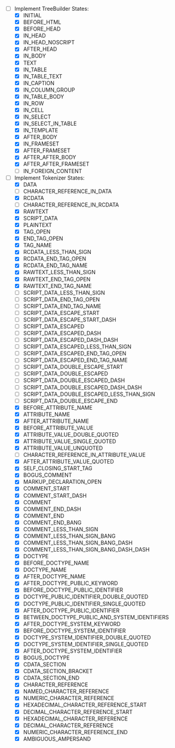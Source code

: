 - [ ] Implement TreeBuilder States:
  - [x] INITIAL
  - [x] BEFORE_HTML
  - [x] BEFORE_HEAD
  - [x] IN_HEAD
  - [x] IN_HEAD_NOSCRIPT
  - [x] AFTER_HEAD
  - [x] IN_BODY
  - [x] TEXT
  - [x] IN_TABLE
  - [x] IN_TABLE_TEXT
  - [x] IN_CAPTION
  - [x] IN_COLUMN_GROUP
  - [x] IN_TABLE_BODY
  - [x] IN_ROW
  - [x] IN_CELL
  - [x] IN_SELECT
  - [x] IN_SELECT_IN_TABLE
  - [x] IN_TEMPLATE
  - [x] AFTER_BODY
  - [x] IN_FRAMESET
  - [x] AFTER_FRAMESET
  - [x] AFTER_AFTER_BODY
  - [x] AFTER_AFTER_FRAMESET
  - [ ] IN_FOREIGN_CONTENT
- [ ] Implement Tokenizer States:
  - [x] DATA
  - [ ] CHARACTER_REFERENCE_IN_DATA
  - [x] RCDATA
  - [ ] CHARACTER_REFERENCE_IN_RCDATA
  - [x] RAWTEXT
  - [x] SCRIPT_DATA
  - [x] PLAINTEXT
  - [x] TAG_OPEN
  - [x] END_TAG_OPEN
  - [x] TAG_NAME
  - [x] RCDATA_LESS_THAN_SIGN
  - [x] RCDATA_END_TAG_OPEN
  - [x] RCDATA_END_TAG_NAME
  - [x] RAWTEXT_LESS_THAN_SIGN
  - [x] RAWTEXT_END_TAG_OPEN
  - [x] RAWTEXT_END_TAG_NAME
  - [ ] SCRIPT_DATA_LESS_THAN_SIGN
  - [ ] SCRIPT_DATA_END_TAG_OPEN
  - [ ] SCRIPT_DATA_END_TAG_NAME
  - [ ] SCRIPT_DATA_ESCAPE_START
  - [ ] SCRIPT_DATA_ESCAPE_START_DASH
  - [ ] SCRIPT_DATA_ESCAPED
  - [ ] SCRIPT_DATA_ESCAPED_DASH
  - [ ] SCRIPT_DATA_ESCAPED_DASH_DASH
  - [ ] SCRIPT_DATA_ESCAPED_LESS_THAN_SIGN
  - [ ] SCRIPT_DATA_ESCAPED_END_TAG_OPEN
  - [ ] SCRIPT_DATA_ESCAPED_END_TAG_NAME
  - [ ] SCRIPT_DATA_DOUBLE_ESCAPE_START
  - [ ] SCRIPT_DATA_DOUBLE_ESCAPED
  - [ ] SCRIPT_DATA_DOUBLE_ESCAPED_DASH
  - [ ] SCRIPT_DATA_DOUBLE_ESCAPED_DASH_DASH
  - [ ] SCRIPT_DATA_DOUBLE_ESCAPED_LESS_THAN_SIGN
  - [ ] SCRIPT_DATA_DOUBLE_ESCAPE_END
  - [x] BEFORE_ATTRIBUTE_NAME
  - [x] ATTRIBUTE_NAME
  - [x] AFTER_ATTRIBUTE_NAME
  - [x] BEFORE_ATTRIBUTE_VALUE
  - [x] ATTRIBUTE_VALUE_DOUBLE_QUOTED
  - [x] ATTRIBUTE_VALUE_SINGLE_QUOTED
  - [x] ATTRIBUTE_VALUE_UNQUOTED
  - [ ] CHARACTER_REFERENCE_IN_ATTRIBUTE_VALUE
  - [x] AFTER_ATTRIBUTE_VALUE_QUOTED
  - [x] SELF_CLOSING_START_TAG
  - [x] BOGUS_COMMENT
  - [x] MARKUP_DECLARATION_OPEN
  - [x] COMMENT_START
  - [x] COMMENT_START_DASH
  - [x] COMMENT
  - [x] COMMENT_END_DASH
  - [x] COMMENT_END
  - [x] COMMENT_END_BANG
  - [x] COMMENT_LESS_THAN_SIGN
  - [x] COMMENT_LESS_THAN_SIGN_BANG
  - [x] COMMENT_LESS_THAN_SIGN_BANG_DASH
  - [x] COMMENT_LESS_THAN_SIGN_BANG_DASH_DASH
  - [x] DOCTYPE
  - [x] BEFORE_DOCTYPE_NAME
  - [x] DOCTYPE_NAME
  - [x] AFTER_DOCTYPE_NAME
  - [x] AFTER_DOCTYPE_PUBLIC_KEYWORD
  - [x] BEFORE_DOCTYPE_PUBLIC_IDENTIFIER
  - [x] DOCTYPE_PUBLIC_IDENTIFIER_DOUBLE_QUOTED
  - [x] DOCTYPE_PUBLIC_IDENTIFIER_SINGLE_QUOTED
  - [x] AFTER_DOCTYPE_PUBLIC_IDENTIFIER
  - [x] BETWEEN_DOCTYPE_PUBLIC_AND_SYSTEM_IDENTIFIERS
  - [x] AFTER_DOCTYPE_SYSTEM_KEYWORD
  - [x] BEFORE_DOCTYPE_SYSTEM_IDENTIFIER
  - [x] DOCTYPE_SYSTEM_IDENTIFIER_DOUBLE_QUOTED
  - [x] DOCTYPE_SYSTEM_IDENTIFIER_SINGLE_QUOTED
  - [x] AFTER_DOCTYPE_SYSTEM_IDENTIFIER
  - [x] BOGUS_DOCTYPE
  - [x] CDATA_SECTION
  - [x] CDATA_SECTION_BRACKET
  - [x] CDATA_SECTION_END
  - [x] CHARACTER_REFERENCE
  - [x] NAMED_CHARACTER_REFERENCE
  - [x] NUMERIC_CHARACTER_REFERENCE
  - [x] HEXADECIMAL_CHARACTER_REFERENCE_START
  - [x] DECIMAL_CHARACTER_REFERENCE_START
  - [x] HEXADECIMAL_CHARACTER_REFERENCE
  - [x] DECIMAL_CHARACTER_REFERENCE
  - [x] NUMERIC_CHARACTER_REFERENCE_END
  - [x] AMBIGUOUS_AMPERSAND
